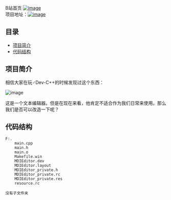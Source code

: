 B站首页 [![image](https://github.com/user-attachments/assets/d7850f9e-b91b-4c3f-8ab3-7f3acf2398e6)](https://space.bilibili.com/1512804294)  
项目地址：[![image](https://github.com/user-attachments/assets/57a7b7a7-0334-4173-9595-2ba8427980f3)](https://github.com/zmxmaigan/MDIEditor)

## 目录

- [项目简介](https://zmxmaigan.github.io/MDIEditor/#%E9%A1%B9%E7%9B%AE%E7%AE%80%E4%BB%8B)
- [代码结构](https://zmxmaigan.github.io/MDIEditor/#%E4%BB%A3%E7%A0%81%E7%BB%93%E6%9E%84)

## 项目简介

相信大家在玩♂Dev-C++的时候发现过这个东西：

![image](https://github.com/user-attachments/assets/cb041dd9-cafd-4d33-b63b-119a780b3606)

这是一个文本编辑器。但是在现在来看，他肯定不适合作为我们日常来使用。那么我们是否可以改造一下呢？

## 代码结构

```
F:.
    main.cpp
    main.h
    main.o
    Makefile.win
    MDIEditor.dev
    MDIEditor.layout
    MDIEditor_private.h
    MDIEditor_private.rc
    MDIEditor_private.res
    resource.rc

没有子文件夹
```
